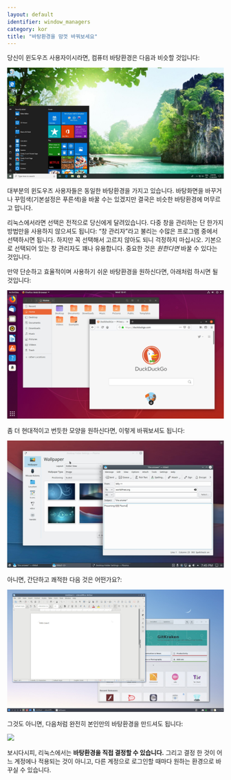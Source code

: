 ```yaml
---
layout: default
identifier: window_managers
category: kor
title: "﻿바탕환경을 맘껏 바꿔보세요"
---
```


당신이 윈도우즈 사용자이시라면, 컴퓨터 바탕환경은 다음과 비슷할 것입니다:

<img src="/img/window_managers_windows_10.jpg" />

대부분의 윈도우즈 사용자들은 동일한 바탕환경을 가지고 있습니다. 바탕화면을 바꾸거나 꾸밈색(기본설정은 푸른색)을 바꿀 수는 있겠지만 결국은 비슷한 바탕환경에 머무르고 맙니다.

리눅스에서라면 선택은 전적으로 당신에게 달려있습니다. 다중 창을 관리하는 단 한가지 방법만을 사용하지 않으셔도 됩니다: “창 관리자”라고 불리는 수많은 프로그램 중에서 선택하시면 됩니다. 하지만 꼭 선택해서 고르지 않아도 되니 걱정하지 마십시오. 기본으로 선택되어 있는 창 관리자도 꽤나 유용합니다. 중요한 것은 <i>원한다면</i> 바꿀 수 있다는 것입니다.

만약 단순하고 효율적이며 사용하기 쉬운 바탕환경을 원하신다면, 아래처럼 하시면 될 것입니다:

<img src="/img/window_managers_ubuntu.jpg"/>

 좀 더 현대적이고 번듯한 모양을 원하신다면, 이렇게 바꿔보셔도 됩니다:

<img src="/img/window_managers_kde.jpeg" />

아니면, 간단하고 쾌적한 다음 것은 어떤가요?:

<img src="/img/window_managers_lxqt.jpg" />

그것도 아니면, 다음처럼 완전히 본인만의 바탕환경을 만드셔도 됩니다:

<img src="/img/window_managers_wm.jpg" />

보시다시피, 리눅스에서는 <b>바탕환경을 직접 결정할 수 있습니다.</b> 그리고 결정 한 것이 어느 계정에나 적용되는 것이 아니고, 다른 계정으로 로그인할 때마다 원하는 환경으로 바꾸실 수 있습니다.




